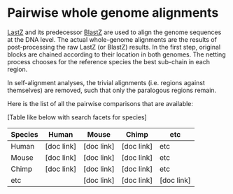 # Pairwise whole genome alignments

[LastZ](http://www.bx.psu.edu/~rsharris/lastz/) and its predecessor [Bla](http://europepmc.org/articles/PMC430961)[stZ](http://europepmc.org/articles/PMC208784) are used to align the genome sequences at the DNA level. The actual whole-genome alignments are the results of post-processing the raw LastZ (or BlastZ) results. In the first step, original blocks are chained according to their location in both genomes. The netting process chooses for the reference species the best sub-chain in each region.

In self-alignment analyses, the trivial alignments (i.e. regions against themselves) are removed, such that only the paralogous regions remain.

Here is the list of all the pairwise comparisons that are available:

[Table like below with search facets for species]

Species | Human | Mouse | Chimp | etc
--- | --- | --- | --- | ---
Human | [doc link] | [doc link] | [doc link] | etc
Mouse | [doc link] | [doc link] | [doc link] | etc
Chimp | [doc link] | [doc link] | [doc link] | etc
etc | | [doc link] | [doc link] | [doc link] | etc

